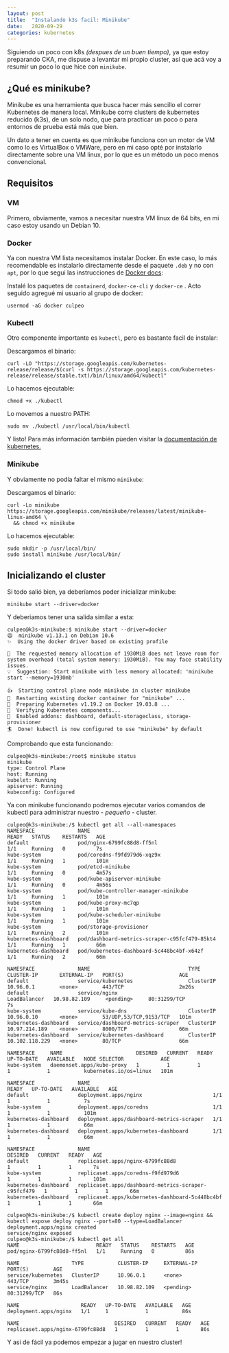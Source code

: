 ```yaml
---
layout: post
title:  "Instalando k3s facil: Minikube"
date:   2020-09-29 
categories: kubernetes
---
```


Siguiendo un poco con k8s *(despues de un buen tiempo)*, ya que estoy preparando CKA, me dispuse a levantar mi propio cluster, así que acá voy a resumir un poco lo que hice con `minikube`.

## ¿Qué es minikube?

Minikube es una herramienta que busca hacer más sencillo el correr Kubernetes de manera local. Minikube corre clusters de kubernetes reducido (k3s), de un solo nodo, que para practicar un poco o para entornos de prueba está más que bien.

Un dato a tener en cuenta es que minikube funciona con un motor de VM como lo es VirtualBox o VMWare, pero en mi caso opté por instalarlo directamente sobre una VM linux, por lo que es un método un poco menos convencional.

## Requisitos

### VM

Primero, obviamente, vamos a necesitar nuestra VM linux de 64 bits, en mi caso estoy usando un Debian 10.

### Docker

Ya con nuestra VM lista necesitamos instalar Docker. En este caso, lo más recomendable es instalarlo directamente desde el paquete `.deb` y no con `apt`, por lo que segui las instrucciones de [Docker docs](https://docs.docker.com/engine/install/debian/#install-from-package):

Instalé los paquetes de `containerd`, `docker-ce-cli` y `docker-ce` . Acto seguido agregué mi usuario al grupo de docker:

```
usermod -aG docker culpeo
```

### Kubectl

Otro componente importante es `kubectl`, pero es bastante facil de instalar:

Descargamos el binario:
```
curl -LO "https://storage.googleapis.com/kubernetes-release/release/$(curl -s https://storage.googleapis.com/kubernetes-release/release/stable.txt)/bin/linux/amd64/kubectl"
```

Lo hacemos ejecutable:
```
chmod +x ./kubectl
```

Lo movemos a nuestro PATH:
```
sudo mv ./kubectl /usr/local/bin/kubectl
```

Y listo! Para más información también pùeden visitar la [documentación de kubernetes.](https://kubernetes.io/docs/tasks/tools/install-kubectl/#install-kubectl-on-linux)

### Minikube

Y obviamente no podía faltar el mismo `minikube`:

Descargamos el binario:
```
curl -Lo minikube https://storage.googleapis.com/minikube/releases/latest/minikube-linux-amd64 \
  && chmod +x minikube
```

Lo hacemos ejecutable:
```
sudo mkdir -p /usr/local/bin/
sudo install minikube /usr/local/bin/
```

## Inicializando el cluster

Si todo salió bien, ya deberíamos poder inicializar minikube:

```
minikube start --driver=docker
```

Y deberiamos tener una salida similar a esta:

```
culpeo@k3s-minikube:$ minikube start --driver=docker
😄  minikube v1.13.1 on Debian 10.6
✨  Using the docker driver based on existing profile

🧯  The requested memory allocation of 1930MiB does not leave room for system overhead (total system memory: 1930MiB). You may face stability issues.
💡  Suggestion: Start minikube with less memory allocated: 'minikube start --memory=1930mb'

👍  Starting control plane node minikube in cluster minikube
🔄  Restarting existing docker container for "minikube" ...
🐳  Preparing Kubernetes v1.19.2 on Docker 19.03.8 ...
🔎  Verifying Kubernetes components...
🌟  Enabled addons: dashboard, default-storageclass, storage-provisioner
🏄  Done! kubectl is now configured to use "minikube" by default
```

Comprobando que esta funcionando:
```console
culpeo@k3s-minikube:/root$ minikube status
minikube
type: Control Plane
host: Running
kubelet: Running
apiserver: Running
kubeconfig: Configured
```

Ya con minikube funcionando podremos ejecutar varios comandos de kubectl para administrar nuestro - *pequeño* - cluster.

```console
culpeo@k3s-minikube:/$ kubectl get all --all-namespaces
NAMESPACE              NAME                                            READY   STATUS    RESTARTS   AGE
default                pod/nginx-6799fc88d8-ff5nl                      1/1     Running   0          7s
kube-system            pod/coredns-f9fd979d6-xqz9x                     1/1     Running   1          101m
kube-system            pod/etcd-minikube                               1/1     Running   0          4m57s
kube-system            pod/kube-apiserver-minikube                     1/1     Running   0          4m56s
kube-system            pod/kube-controller-manager-minikube            1/1     Running   1          101m
kube-system            pod/kube-proxy-mc7qp                            1/1     Running   1          101m
kube-system            pod/kube-scheduler-minikube                     1/1     Running   1          101m
kube-system            pod/storage-provisioner                         1/1     Running   2          101m
kubernetes-dashboard   pod/dashboard-metrics-scraper-c95fcf479-85kt4   1/1     Running   1          66m
kubernetes-dashboard   pod/kubernetes-dashboard-5c448bc4bf-x64zf       1/1     Running   2          66m

NAMESPACE              NAME                                TYPE           CLUSTER-IP       EXTERNAL-IP   PORT(S)                  AGE
default                service/kubernetes                  ClusterIP      10.96.0.1        <none>        443/TCP                  2m26s
default                service/nginx                       LoadBalancer   10.98.82.109     <pending>     80:31299/TCP             7s
kube-system            service/kube-dns                    ClusterIP      10.96.0.10       <none>        53/UDP,53/TCP,9153/TCP   101m
kubernetes-dashboard   service/dashboard-metrics-scraper   ClusterIP      10.97.214.189    <none>        8000/TCP                 66m
kubernetes-dashboard   service/kubernetes-dashboard        ClusterIP      10.102.118.229   <none>        80/TCP                   66m

NAMESPACE     NAME                        DESIRED   CURRENT   READY   UP-TO-DATE   AVAILABLE   NODE SELECTOR            AGE
kube-system   daemonset.apps/kube-proxy   1         1         1       1            1           kubernetes.io/os=linux   101m

NAMESPACE              NAME                                        READY   UP-TO-DATE   AVAILABLE   AGE
default                deployment.apps/nginx                       1/1     1            1           7s
kube-system            deployment.apps/coredns                     1/1     1            1           101m
kubernetes-dashboard   deployment.apps/dashboard-metrics-scraper   1/1     1            1           66m
kubernetes-dashboard   deployment.apps/kubernetes-dashboard        1/1     1            1           66m

NAMESPACE              NAME                                                  DESIRED   CURRENT   READY   AGE
default                replicaset.apps/nginx-6799fc88d8                      1         1         1       7s
kube-system            replicaset.apps/coredns-f9fd979d6                     1         1         1       101m
kubernetes-dashboard   replicaset.apps/dashboard-metrics-scraper-c95fcf479   1         1         1       66m
kubernetes-dashboard   replicaset.apps/kubernetes-dashboard-5c448bc4bf       1         1         1       66m
```

```console
culpeo@k3s-minikube:/$ kubectl create deploy nginx --image=nginx && kubectl expose deploy nginx --port=80 --type=LoadBalancer
deployment.apps/nginx created
service/nginx exposed
culpeo@k3s-minikube:/$ kubectl get all
NAME                         READY   STATUS    RESTARTS   AGE
pod/nginx-6799fc88d8-ff5nl   1/1     Running   0          86s

NAME                 TYPE           CLUSTER-IP     EXTERNAL-IP   PORT(S)        AGE
service/kubernetes   ClusterIP      10.96.0.1      <none>        443/TCP        3m45s
service/nginx        LoadBalancer   10.98.82.109   <pending>     80:31299/TCP   86s

NAME                    READY   UP-TO-DATE   AVAILABLE   AGE
deployment.apps/nginx   1/1     1            1           86s

NAME                               DESIRED   CURRENT   READY   AGE
replicaset.apps/nginx-6799fc88d8   1         1         1       86s
```


Y asi de fácil ya podemos empezar a jugar en nuestro cluster!